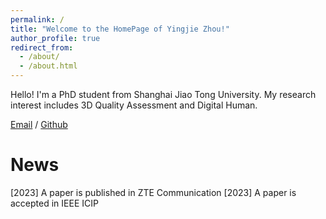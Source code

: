 ```yaml
---
permalink: /
title: "Welcome to the HomePage of Yingjie Zhou!"
author_profile: true
redirect_from: 
  - /about/
  - /about.html
---
```


Hello! I'm a PhD student from Shanghai Jiao Tong University. My research interest includes 3D Quality Assessment and Digital Human.

[Email](zyj2000@sjtu.edu.cn) / [Github](https://github.com/zyj-2000) 

News
======
[2023] A paper is published in ZTE Communication
[2023] A paper is accepted in IEEE ICIP
